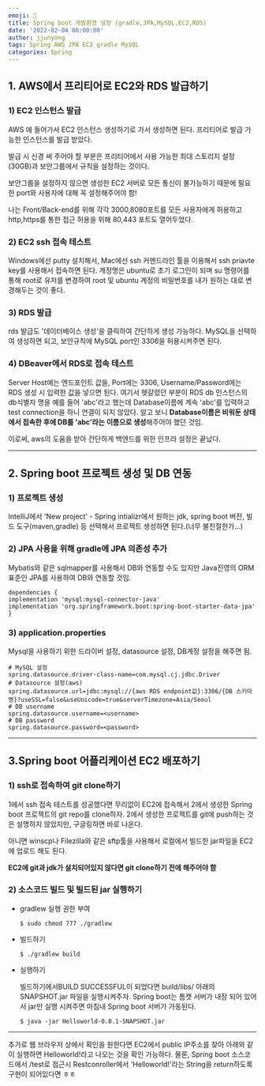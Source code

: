 ```yaml
---
emoji: 🧢
title: Spring boot 개발환경 설정 (gradle,JPA,MySQL,EC2,RDS)
date: '2022-02-04 00:00:00'
author: jjunyong
tags: Spring AWS JPA EC2 gradle MySQL
categories: Spring
---
```


## 1. AWS에서 프리티어로 EC2와 RDS 발급하기

### 1) EC2 인스턴스 발급

AWS 에 들어가서 EC2 인스턴스 생성하기로 가서 생성하면 된다. 프리티어로 발급 가능한 인스턴스를 발급 받았다.

발급 시 신경 써 주어야 할 부분은 프리티어에서 사용 가능한 최대 스토리지 설정(30GB)과 보안그룹에서 규칙을 설정하는 것이다.

보안그룹을 설정하지 않으면 생성한 EC2 서버로 모든 통신이 불가능하기 때문에 필요한 port와 사용자에 대해 꼭 설정해주어야 함!

나는 Front/Back-end를 위해 각각 3000,8080포트를 모든 사용자에게 허용하고 http,https를 통한 접근 허용을 위해 80,443 포트도 열어두었다.

### 2) EC2 ssh 접속 테스트

Windows에선 putty 설치해서, Mac에선 ssh 커맨드라인 툴을 이용해서 ssh priavte key를 사용해서 접속하면 된다.
계정명은 ubuntu로 초기 로그인이 되며 su 명령어를 통해 root로 유저를 변경하여 root 및 ubuntu 계정의 비밀번호를 내가 원하는 대로 변경해두는 것이 좋다.

### 3) RDS 발급

rds 발급도 '데이터베이스 생성'을 클릭하여 간단하게 생성 가능하다. MySQL을 선택하여 생성하면 되고, 보안규칙에 MySQL port인 3306을 허용시켜주면 된다.

### 4) DBeaver에서 RDS로 접속 테스트

Server Host에는 엔드포인트 값을, Port에는 3306, Username/Password에는 RDS 생성 시 입력한 값을 넣으면 된다. 여기서 헷갈렸던 부분이 RDS db 인스턴스의 db식별자 명을 예를 들어 'abc'라고 했는데 Database이름에 계속 'abc'를 입력하고 test connection을 하니 연결이 되지 않았다. 알고 보니 **Database이름은 비워둔 상태에서 접속한 후에 DB를 'abc'라는 이름으로 생성**해주어야 했던 것임.

이로써, aws의 도움을 받아 간단하게 백엔드를 위한 인프라 설정은 끝났다.

---

## 2. Spring boot 프로젝트 생성 및 DB 연동

### 1) 프로젝트 생성​

IntelliJ에서 'New project' - Spring intializr에서 원하는 jdk, spring boot 버전, 빌드 도구(maven,gradle) 등 선택해서 프로젝트 생성하면 된다.(너무 불친절한가...)

### 2) JPA 사용을 위해 gradle에 JPA 의존성 추가

Mybatis와 같은 sqlmapper를 사용해서 DB와 연동할 수도 있지만 Java진영의 ORM 표준인 JPA를 사용하여 DB와 연동할 것임.

```
dependencies {
implementation 'mysql:mysql-connector-java'
implementation 'org.springframework.boot:spring-boot-starter-data-jpa'
}
```

### 3) application.properties

Mysql을 사용하기 위한 드라이버 설정, datasource 설정, DB계정 설정을 해주면 됨.

```
# MySQL 설정
spring.datasource.driver-class-name=com.mysql.cj.jdbc.Driver
# Datasource 설정(aws)
spring.datasource.url=jdbc:mysql://{aws RDS endpoint값}:3306/{DB 스키마명}?useSSL=false&useUnicode=true&serverTimezone=Asia/Seoul
# DB username
spring.datasource.username=<username>
# DB password
spring.datasource.password=<password>
```

---

## 3.Spring boot 어플리케이션 EC2 배포하기

### 1) ssh로 접속하여 git clone하기

1에서 ssh 접속 테스트를 성공했다면 무리없이 EC2에 접속해서 2에서 생성한 Spring boot 프로젝트의 git repo를 clone하자. 2에서 생성한 프로젝트를 git에 push하는 것은 설명하지 않았지만, 구글링하면 바로 나온다.

아니면 winscp나 Filezilla와 같은 sftp툴을 사용해서 로컬에서 빌드한 jar파일을 EC2에 업로드 해도 된다.

**EC2에 git과 jdk가 설치되어있지 않다면 git clone하기 전에 해주어야 함**

### 2) 소스코드 빌드 및 빌드된 jar 실행하기

- gradlew 실행 권한 부여
  ```
  $ sudo chmod 777 ./gradlew
  ```
- 빌드하기

  ```
  $ ./gradlew build
  ```

- 실행하기

  빌드하기에서BUILD SUCCESSFUL이 되었다면 build/libs/ 아래의 SNAPSHOT.jar 파일을 실행시켜주자. Spring boot는 톰캣 서버가 내장 되어 있어서 jar만 실행 시켜주면 마침내 Spring boot 서버가 가동된다.

  ```
  $ java -jar Helloworld-0.0.1-SNAPSHOT.jar
  ```

---

추가로 웹 브라우저 상에서 확인을 원한다면 EC2에서 public IP주소를 찾아 아래와 같이 실행하면 Helloworld!라고 나오는 것을 확인 가능하다.
물론, Spring boot 소스코드에서 /test로 접근시 Restconroller에서 'Helloworld!'라는 String을 return하도록 구현이 되어있다면 ㅎㅎ

```toc

```
